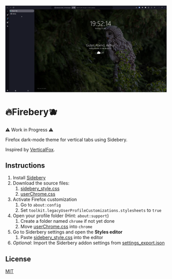 ![](./assets/preview.png)

# 🔥Firebery🫐
⚠️ Work in Progress ⚠️

Firefox dark-mode theme for vertical tabs using Sidebery.

Inspired by [VerticalFox](https://github.com/christorange/VerticalFox).

## Instructions

1. Install [Sidebery](https://addons.mozilla.org/de/firefox/addon/sidebery/)
2. Download the source files:
   1. [sidebery_style.css](./styles/siderbery_style.css)
   2. [userChrome.css](./styles/userChrome.css)
3. Activate Firefox customization
   1. Go to `about:config`
   2. Set `toolkit.legacyUserProfileCustomizations.stylesheets` to `true`
4. Open your profile folder (Hint: `about:support`)
   1. Create a folder named `chrome` if not yet done
   2. Move [userChrome.css](./styles/userChrome.css) into `chrome`
5. Go to Siderbery settings and open the __Styles editor__
   1. Paste [sidebery_style.css](./styles/siderbery_style.css) into the editor
6. _Optional_: Import the Siderbery addon settings from [settings_export.json](./configuration/settings_export.json)


## License
[MIT](LICENSE)